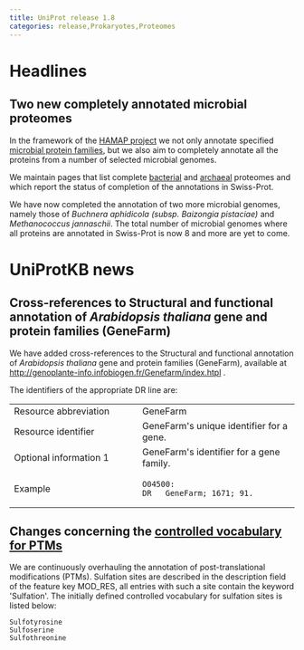 ```yaml
---
title: UniProt release 1.8
categories: release,Prokaryotes,Proteomes
---
```


# Headlines

## Two new completely annotated microbial proteomes

In the framework of the [HAMAP project](http://www.expasy.org/sprot/hamap/) we not only annotate specified [microbial protein families](http://www.expasy.org/sprot/hamap/families.html), but we also aim to completely annotate all the proteins from a number of selected microbial genomes.

We maintain pages that list complete [bacterial](http://www.expasy.org/sprot/hamap/bacteria.html) and [archaeal](http://www.expasy.org/sprot/hamap/archaea.html) proteomes and which report the status of completion of the annotations in Swiss-Prot.

We have now completed the annotation of two more microbial genomes, namely those of *Buchnera aphidicola (subsp. Baizongia pistaciae)* and *Methanococcus jannaschii*. The total number of microbial genomes where all proteins are annotated in Swiss-Prot is now 8 and more are yet to come.

# UniProtKB news

## Cross-references to Structural and functional annotation of *Arabidopsis thaliana* gene and protein families (GeneFarm)

We have added cross-references to the Structural and functional annotation of *Arabidopsis thaliana* gene and protein families (GeneFarm), available at <http://genoplante-info.infobiogen.fr/Genefarm/index.htpl> .

The identifiers of the appropriate DR line are:

<table><colgroup><col style="width: 45%" /><col style="width: 55%" /></colgroup><tbody><tr class="odd"><td>Resource abbreviation</td><td>GeneFarm</td></tr><tr class="even"><td>Resource identifier</td><td>GeneFarm's unique identifier for a gene.</td></tr><tr class="odd"><td>Optional information 1</td><td>GeneFarm's identifier for a gene family.</td></tr><tr class="even"><td>Example</td><td><pre><code>O04500:
DR   GeneFarm; 1671; 91.</code></pre></td></tr></tbody></table>

## Changes concerning the [controlled vocabulary for PTMs](https://ftp.uniprot.org/pub/databases/uniprot/current_release/knowledgebase/complete/docs/ptmlist)

We are continuously overhauling the annotation of post-translational modifications (PTMs). Sulfation sites are described in the description field of the feature key MOD\_RES, all entries with such a site contain the keyword 'Sulfation'. The initially defined controlled vocabulary for sulfation sites is listed below:

    Sulfotyrosine
    Sulfoserine
    Sulfothreonine
